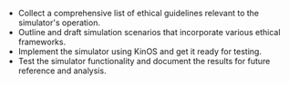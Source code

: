 - Collect a comprehensive list of ethical guidelines relevant to the simulator's operation.
- Outline and draft simulation scenarios that incorporate various ethical frameworks.
- Implement the simulator using KinOS and get it ready for testing.
- Test the simulator functionality and document the results for future reference and analysis.